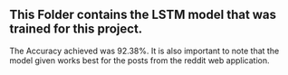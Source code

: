 ## This Folder contains the LSTM model that was trained for this project. 
The Accuracy achieved was 92.38%. It is also important to note that the model given works best for the posts from the reddit web application. 
